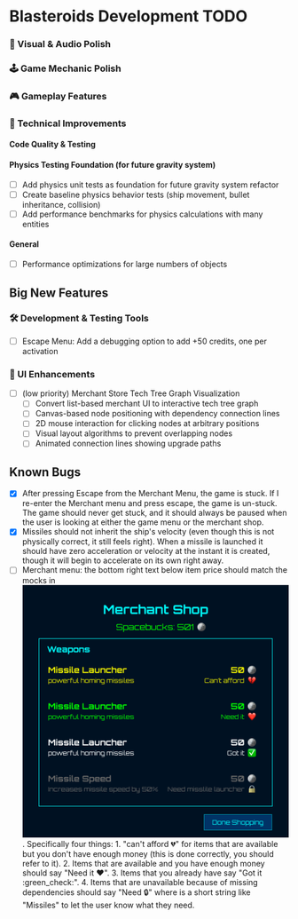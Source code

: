 # Blasteroids Development TODO

### 🎨 Visual & Audio Polish

### 🕹️ Game Mechanic Polish

### 🎮 Gameplay Features

### 🔧 Technical Improvements

#### Code Quality & Testing

#### Physics Testing Foundation (for future gravity system)

- [ ] Add physics unit tests as foundation for future gravity system refactor
- [ ] Create baseline physics behavior tests (ship movement, bullet inheritance, collision)
- [ ] Add performance benchmarks for physics calculations with many entities

#### General

- [ ] Performance optimizations for large numbers of objects

## Big New Features

### 🛠️ Development & Testing Tools

- [ ] Escape Menu: Add a debugging option to add +50 credits, one per activation

### 🎨 UI Enhancements

- [ ] (low priority) Merchant Store Tech Tree Graph Visualization
    - [ ] Convert list-based merchant UI to interactive tech tree graph
    - [ ] Canvas-based node positioning with dependency connection lines
    - [ ] 2D mouse interaction for clicking nodes at arbitrary positions
    - [ ] Visual layout algorithms to prevent overlapping nodes
    - [ ] Animated connection lines showing upgrade paths

## Known Bugs

- [x] After pressing Escape from the Merchant Menu, the game is stuck. If I
      re-enter the Merchant menu and press escape, the game is un-stuck. The
      game should never get stuck, and it should always be paused when the user
      is looking at either the game menu or the merchant shop.
- [x] Missiles should not inherit the ship's velocity (even though this is not
      physically correct, it still feels right). When a missile is launched it
      should have zero acceleration or velocity at the instant it is created,
      though it will begin to accelerate on its own right away.
- [ ] Merchant menu: the bottom right text below item price should match the
      mocks in ![this image](<history/2025-06-22/Merchant Shop.png>).
      Specifically four things: 1. "can't afford :broken_heart:" for items that
      are available but you don't have enough money (this is done correctly, you
      should refer to it). 2. Items that are available and you have enough money
      should say "Need it :heart:". 3. Items that you already have say "Got it
      :green_check:". 4. Items that are unavailable because of missing
      dependencies should say "Need <whatever> :lock:" where <whatever> is a
      short string like "Missiles" to let the user know what they need.
